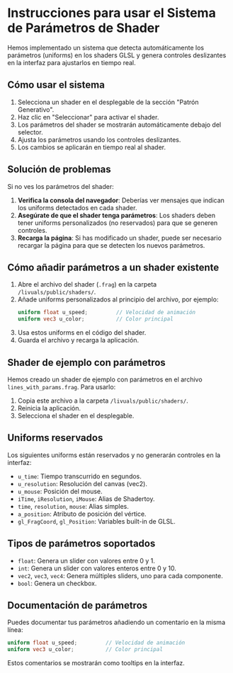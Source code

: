 # Instrucciones para usar el Sistema de Parámetros de Shader

Hemos implementado un sistema que detecta automáticamente los parámetros (uniforms) en los shaders GLSL y genera controles deslizantes en la interfaz para ajustarlos en tiempo real.

## Cómo usar el sistema

1. Selecciona un shader en el desplegable de la sección "Patrón Generativo".
2. Haz clic en "Seleccionar" para activar el shader.
3. Los parámetros del shader se mostrarán automáticamente debajo del selector.
4. Ajusta los parámetros usando los controles deslizantes.
5. Los cambios se aplicarán en tiempo real al shader.

## Solución de problemas

Si no ves los parámetros del shader:

1. **Verifica la consola del navegador**: Deberías ver mensajes que indican los uniforms detectados en cada shader.
2. **Asegúrate de que el shader tenga parámetros**: Los shaders deben tener uniforms personalizados (no reservados) para que se generen controles.
3. **Recarga la página**: Si has modificado un shader, puede ser necesario recargar la página para que se detecten los nuevos parámetros.

## Cómo añadir parámetros a un shader existente

1. Abre el archivo del shader (`.frag`) en la carpeta `/livuals/public/shaders/`.
2. Añade uniforms personalizados al principio del archivo, por ejemplo:
   ```glsl
   uniform float u_speed;         // Velocidad de animación
   uniform vec3 u_color;          // Color principal
   ```
3. Usa estos uniforms en el código del shader.
4. Guarda el archivo y recarga la aplicación.

## Shader de ejemplo con parámetros

Hemos creado un shader de ejemplo con parámetros en el archivo `lines_with_params.frag`. Para usarlo:

1. Copia este archivo a la carpeta `/livuals/public/shaders/`.
2. Reinicia la aplicación.
3. Selecciona el shader en el desplegable.

## Uniforms reservados

Los siguientes uniforms están reservados y no generarán controles en la interfaz:

- `u_time`: Tiempo transcurrido en segundos.
- `u_resolution`: Resolución del canvas (vec2).
- `u_mouse`: Posición del mouse.
- `iTime`, `iResolution`, `iMouse`: Alias de Shadertoy.
- `time`, `resolution`, `mouse`: Alias simples.
- `a_position`: Atributo de posición del vértice.
- `gl_FragCoord`, `gl_Position`: Variables built-in de GLSL.

## Tipos de parámetros soportados

- `float`: Genera un slider con valores entre 0 y 1.
- `int`: Genera un slider con valores enteros entre 0 y 10.
- `vec2`, `vec3`, `vec4`: Genera múltiples sliders, uno para cada componente.
- `bool`: Genera un checkbox.

## Documentación de parámetros

Puedes documentar tus parámetros añadiendo un comentario en la misma línea:

```glsl
uniform float u_speed;         // Velocidad de animación
uniform vec3 u_color;          // Color principal
```

Estos comentarios se mostrarán como tooltips en la interfaz.
